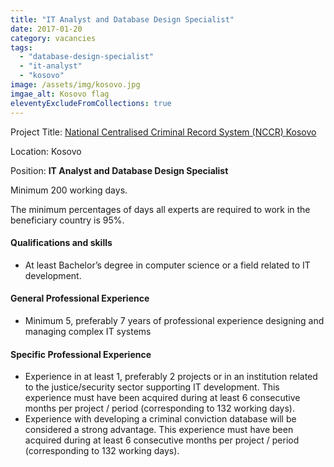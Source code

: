```yaml
---
title: "IT Analyst and Database Design Specialist"
date: 2017-01-20
category: vacancies
tags: 
  - "database-design-specialist"
  - "it-analyst"
  - "kosovo"
image: /assets/img/kosovo.jpg
imgae_alt: Kosovo flag
eleventyExcludeFromCollections: true
---
```


Project Title: [National Centralised Criminal Record System (NCCR) Kosovo](http://epm.lv/shortlist-national-centralised-criminal-record-system-in-kosovo/)

Location: Kosovo

Position: **IT Analyst and Database Design Specialist**

Minimum 200 working days.

The minimum percentages of days all experts are required to work in the beneficiary country is 95%.

#### Qualifications and skills

- At least Bachelor’s degree in computer science or a field related to IT development.

#### General Professional Experience

- Minimum 5, preferably 7 years of professional experience designing and managing complex IT systems

#### Specific Professional Experience

- Experience in at least 1, preferably 2 projects or in an institution related to the justice/security sector supporting IT development. This experience must have been acquired during at least 6 consecutive months per project / period (corresponding to 132 working days).
- Experience with developing a criminal conviction database will be considered a strong advantage. This experience must have been acquired during at least 6 consecutive months per project / period (corresponding to 132 working days).
